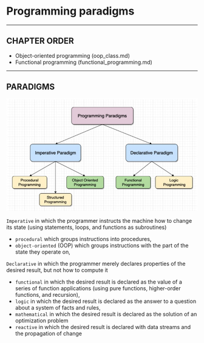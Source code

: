# Programming paradigms


---


## CHAPTER ORDER

- Object-oriented programming (oop_class.md)
- Functional programming (functional_programming.md)


---


## PARADIGMS

![](images/programming_paradigms.jpg)

`Imperative` in which the programmer instructs the machine how to change its state (using statements, loops, and functions as subroutines)
  - `procedural` which groups instructions into procedures,
  - `object-oriented` (OOP) which groups instructions with the part of the state they operate on,

`Declarative` in which the programmer merely declares properties of the desired result, but not how to compute it
  - `functional` in which the desired result is declared as the value of a series of function applications (using pure functions, higher-order functions, and recursion),
  - `logic` in which the desired result is declared as the answer to a question about a system of facts and rules,
  - `mathematical` in which the desired result is declared as the solution of an optimization problem
  - `reactive` in which the desired result is declared with data streams and the propagation of change
